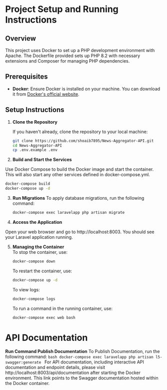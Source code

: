 # Project Setup and Running Instructions

## Overview

This project uses Docker to set up a PHP development environment with Apache. The Dockerfile provided sets up PHP 8.2 with necessary extensions and Composer for managing PHP dependencies.

## Prerequisites

- **Docker**: Ensure Docker is installed on your machine. You can download it from [Docker's official website](https://www.docker.com/products/docker-desktop).

## Setup Instructions

1. **Clone the Repository**

   If you haven't already, clone the repository to your local machine:

   ```bash
   git clone https://github.com/shoaib7895/News-Aggregator-API.git
   cd News-Aggregator-API
   cp .env.example .env

2. **Build and Start the Services**

  Use Docker Compose to build the Docker image and start the container. This will also start any other services defined in docker-compose.yml.
  ```bash
  docker-compose build
  docker-compose up -d
  ```
3. **Run Migrations** 
  To apply database migrations, run the following command:
     ```bash
     docker-compose exec laravelapp php artisan migrate
     ```
4. **Access the Application**

  Open your web browser and go to http://localhost:8003.
  You should see your Laravel application running.

5. **Managing the Container**  
    To stop the container, use:
    ```bash
    docker-compose down
    ```
    To restart the container, use:
     ```bash
     docker-compose up -d
     ```
    To view logs:
    ```bash
    docker-compose logs
    ```
    To run a command in the running container, use:
    ```bash
    docker-compose exec web bash
    ```


# API Documentation
**Run Command Publish Documentation** 
  To Publish Documentation, run the following command:
     ```bash
     docker-compose exec laravelapp php artisan l5-swagger:generate
     ```
For API documentation, including interactive API documentation and endpoint details, please visit http://localhost:8003/api/documentation after starting the Docker environment. This link points to the Swagger documentation hosted within the Docker container.   